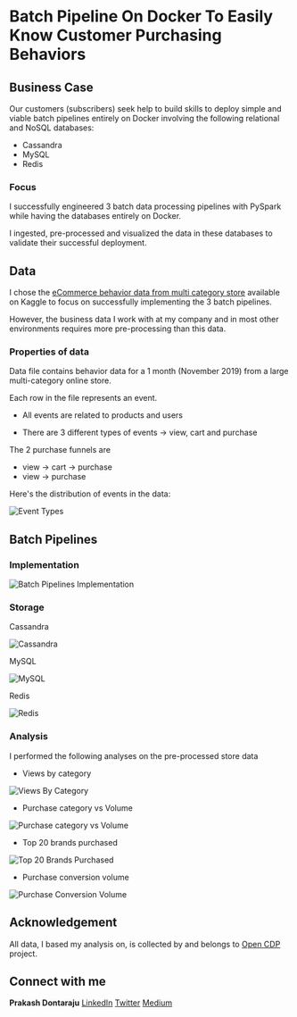 # Batch Pipeline On Docker To Easily Know Customer Purchasing Behaviors

## Business Case

Our customers (subscribers) seek help to build skills to deploy simple and viable batch pipelines entirely on Docker involving the following relational and NoSQL databases:
* Cassandra
* MySQL
* Redis
 
### Focus

I successfully engineered 3 batch data processing pipelines with PySpark while having the databases entirely on Docker.

I ingested, pre-processed and visualized the data in these databases to validate their successful deployment.

## Data

I chose the [eCommerce behavior data from multi category store](https://www.kaggle.com/mkechinov/ecommerce-behavior-data-from-multi-category-store) available on Kaggle to focus on successfully implementing the 3 batch pipelines.

However, the business data I work with at my company and in most other environments requires more pre-processing than this data.

### Properties of data

 Data file contains behavior data for a 1 month (November 2019) from a large multi-category online store.
 
 Each row in the file represents an event.

* All events are related to products and users

* There are 3 different types of events &#8594; view, cart and purchase

The 2 purchase funnels are
* view &#8594; cart &#8594; purchase
* view &#8594; purchase

Here's the distribution of events in the data:

![Event Types](https://github.com/prakashdontaraju/docker-ecommerce/blob/main/analysis/event_types.PNG)



## Batch Pipelines 

### Implementation

![Batch Pipelines Implementation](https://github.com/prakashdontaraju/docker-ecommerce/blob/main/docker_pipeline.PNG)

### Storage

Cassandra

![Cassandra](https://github.com/prakashdontaraju/docker-ecommerce/blob/main/pyspark_cassandra/docker_cassandra.png)

MySQL

![MySQL](https://github.com/prakashdontaraju/docker-ecommerce/blob/main/pyspark_sql/docker_mysql.png)

Redis

![Redis](https://github.com/prakashdontaraju/docker-ecommerce/blob/main/pyspark_redis/docker_redis.png)

### Analysis

I performed the following analyses on the pre-processed store data

* Views by category

![Views By Category](https://github.com/prakashdontaraju/docker-ecommerce/blob/main/analysis/views_by_category.png)

* Purchase category vs Volume

![Purchase category vs Volume](https://github.com/prakashdontaraju/docker-ecommerce/blob/main/analysis/purchase_category_vs_volume.png)

* Top 20 brands purchased

![Top 20 Brands Purchased](https://github.com/prakashdontaraju/docker-ecommerce/blob/main/analysis/top20_brands_purchased.png)

* Purchase conversion volume

![Purchase Conversion Volume](https://github.com/prakashdontaraju/docker-ecommerce/blob/main/analysis/purchase_conversion_volume.png)


## Acknowledgement

All data, I based my analysis on, is collected by and belongs to [Open CDP](https://rees46.com/en/open-cdp) project.

## Connect with me
**Prakash Dontaraju** [LinkedIn](https://www.linkedin.com/in/prakashdontaraju) [Twitter](https://twitter.com/WittyGrit) [Medium](https://wittygrit.medium.com/)
